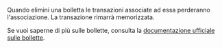 Quando elimini una bolletta le transazioni associate ad essa perderanno l'associazione. La transazione rimarrà memorizzata.

Se vuoi saperne di più sulle bollette, consulta la [documentazione ufficiale sulle bollette](https://firefly-iii.readthedocs.io/en/latest/advanced/bills.html).